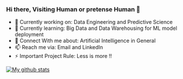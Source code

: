 ### Hi there, Visiting Human or pretense Human 👋


- 🔭 Currently working on: Data Engineering and Predictive Science
- 🌱 Currently learning: Big Data and Data Warehousing for ML model deployment
- 💬 Connect With me about: Artificial Intelligence in General
- 📫 Reach me via: Email and LinkedIn
- ⚡ Important Project Rule: Less is more !!

[![My github stats](https://github-readme-stats.vercel.app/api?username=Bhati1998&show_icons=true&theme=merko)](https://github.com/anuraghazra/github-readme-stats)
